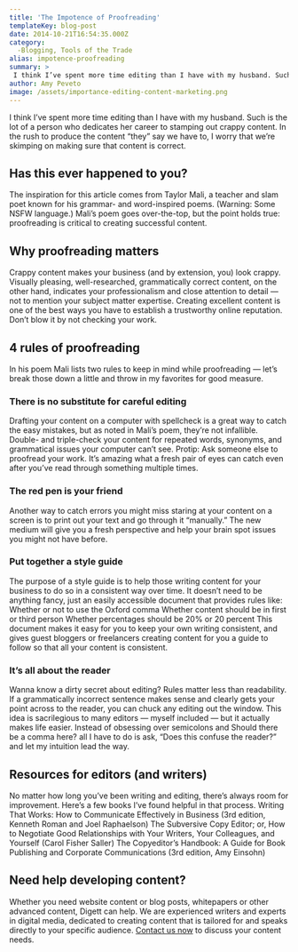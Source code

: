 ```yaml
---
title: 'The Impotence of Proofreading'
templateKey: blog-post
date: 2014-10-21T16:54:35.000Z
category: 
  -Blogging, Tools of the Trade
alias: impotence-proofreading
summary: > 
 I think I’ve spent more time editing than I have with my husband. Such is the lot of a person who dedicates her career to stamping out crappy content. In the rush to produce the content "they" say we have to, I worry that we’re skimping on making sure that content is correct.
author: Amy Peveto
image: /assets/importance-editing-content-marketing.png
---
```


I think I’ve spent more time editing than I have with my husband. Such is the lot of a person who dedicates her career to stamping out crappy content. In the rush to produce the content “they” say we have to, I worry that we’re skimping on making sure that content is correct.

Has this ever happened to you?
------------------------------

The inspiration for this article comes from Taylor Mali, a teacher and slam poet known for his grammar- and word-inspired poems. (Warning: Some NSFW language.) Mali’s poem goes over-the-top, but the point holds true: proofreading is critical to creating successful content.

Why proofreading matters
------------------------

Crappy content makes your business (and by extension, you) look crappy. Visually pleasing, well-researched, grammatically correct content, on the other hand, indicates your professionalism and close attention to detail — not to mention your subject matter expertise. Creating excellent content is one of the best ways you have to establish a trustworthy online reputation. Don’t blow it by not checking your work.

4 rules of proofreading
-----------------------

In his poem Mali lists two rules to keep in mind while proofreading — let’s break those down a little and throw in my favorites for good measure.

### There is no substitute for careful editing

Drafting your content on a computer with spellcheck is a great way to catch the easy mistakes, but as noted in Mali’s poem, they’re not infallible. Double- and triple-check your content for repeated words, synonyms, and grammatical issues your computer can’t see. Protip: Ask someone else to proofread your work. It’s amazing what a fresh pair of eyes can catch even after you’ve read through something multiple times.

### The red pen is your friend

Another way to catch errors you might miss staring at your content on a screen is to print out your text and go through it “manually.” The new medium will give you a fresh perspective and help your brain spot issues you might not have before.

### Put together a style guide

The purpose of a style guide is to help those writing content for your business to do so in a consistent way over time. It doesn’t need to be anything fancy, just an easily accessible document that provides rules like: Whether or not to use the Oxford comma Whether content should be in first or third person Whether percentages should be 20% or 20 percent This document makes it easy for you to keep your own writing consistent, and gives guest bloggers or freelancers creating content for you a guide to follow so that all your content is consistent.

### It’s all about the reader

Wanna know a dirty secret about editing? Rules matter less than readability. If a grammatically incorrect sentence makes sense and clearly gets your point across to the reader, you can chuck any editing out the window. This idea is sacrilegious to many editors — myself included — but it actually makes life easier. Instead of obsessing over semicolons and Should there be a comma here? all I have to do is ask, “Does this confuse the reader?” and let my intuition lead the way.

Resources for editors (and writers)
-----------------------------------

No matter how long you’ve been writing and editing, there’s always room for improvement. Here’s a few books I’ve found helpful in that process. Writing That Works: How to Communicate Effectively in Business (3rd edition, Kenneth Roman and Joel Raphaelson) The Subversive Copy Editor; or, How to Negotiate Good Relationships with Your Writers, Your Colleagues, and Yourself (Carol Fisher Saller) The Copyeditor’s Handbook: A Guide for Book Publishing and Corporate Communications (3rd edition, Amy Einsohn)

Need help developing content?
-----------------------------

Whether you need website content or blog posts, whitepapers or other advanced content, Digett can help. We are experienced writers and experts in digital media, dedicated to creating content that is tailored for and speaks directly to your specific audience. [Contact us now](/contact) to discuss your content needs.